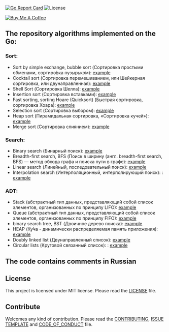 [![Go Report Card](https://goreportcard.com/badge/github.com/dreddsa5dies/algorithm)](https://goreportcard.com/report/github.com/dreddsa5dies/algorithm) ![License](https://img.shields.io/badge/License-MIT-blue.svg)  

[![Buy Me A Coffee](https://www.buymeacoffee.com/assets/img/custom_images/black_img.png)](https://www.buymeacoffee.com/GDNsM0F)

## The repository algorithms implemented on the Go:  
### Sort:
* Sort by simple exchange, bubble sort (Сортировка простыми обменами, сортиро́вка пузырько́м): [example](https://github.com/dreddsa5dies/algorithm/tree/master/bubbleSort)   
* Cocktail sort (Сортировка перемешиванием, или Шейкерная сортировка, или двунаправленная): [example](https://github.com/dreddsa5dies/algorithm/tree/master/bubleSortV2)   
* Shell Sort (Сортировка Шелла): [example](https://github.com/dreddsa5dies/algorithm/tree/master/shellSort)   
* Insertion sort (Сортировка вставками): [example](https://github.com/dreddsa5dies/algorithm/tree/master/insertionSort)   
* Fast sorting, sorting Hoare (Quicksort) (Быстрая сортировка, сортировка Хоара): [example](https://github.com/dreddsa5dies/algorithm/tree/master/quickSort)    
* Selection sort (Сортировка выбором): [example](https://github.com/dreddsa5dies/algorithm/tree/master/selectionSort)   
* Heap sort (Пирамидальная сортировка, «Сортировка кучей»): [example](https://github.com/dreddsa5dies/algorithm/tree/master/heapSort)   
* Merge sort (Сортировка слиянием): [example](https://github.com/dreddsa5dies/algorithm/tree/master/mergeSort)   
### Search:
* Binary search (Бинарный поиск): [example](https://github.com/dreddsa5dies/algorithm/tree/master/binarySearch)   
* Breadth-first search, BFS (Поиск в ширину (англ. breadth-first search, BFS) — метод обхода графа и поиска пути в графе): [example](https://github.com/dreddsa5dies/algorithm/tree/master/BFS) 
* Linear search (Линейный, последовательный поиск): [example](https://github.com/dreddsa5dies/algorithm/tree/master/linearSearch) 
* Interpolation search (Интерполяционный, интерполирующий поиск): : [example](https://github.com/dreddsa5dies/algorithm/tree/master/interpolationSearch)  

### ADT:
* Stack (абстрактный тип данных, представляющий собой список элементов, организованных по принципу LIFO): [example](https://github.com/dreddsa5dies/algorithm/tree/master/stack) 
* Queue (абстрактный тип данных, представляющий собой список элементов, организованных по принципу FIFO): [example](https://github.com/dreddsa5dies/algorithm/tree/master/queue) 
* binary search tree, BST (Двоичное дерево поиска): [example](https://github.com/dreddsa5dies/algorithm/tree/master/BST) 
* HEAP (Ку́ча - динамически распределяемая память приложения): [example](https://golang.org/pkg/container/heap/)  
* Doubly linked list (Двунаправленный список): [example](https://golang.org/pkg/container/list/)  
* Circular lists (Круговой связанный список): : [example](https://golang.org/pkg/container/ring/)  

## The code contains comments in Russian

## License
This project is licensed under MIT license. Please read the [LICENSE](https://github.com/dreddsa5dies/algorithm/tree/master/LICENSE.md) file.

## Contribute
Welcomes any kind of contribution. Please read the [CONTRIBUTING](https://github.com/dreddsa5dies/algorithm/tree/master/CONTRIBUTING.md), [ISSUE TEMPLATE](https://github.com/dreddsa5dies/algorithm/tree/master/ISSUE_TEMPLATE.md) and [CODE_OF_CONDUCT](https://github.com/dreddsa5dies/algorithm/tree/master/CODE_OF_CONDUCT.md) file.  